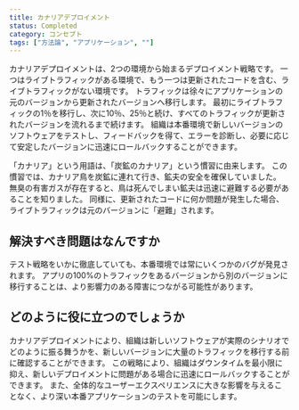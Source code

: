 ```yaml
---
title: カナリアデプロイメント
status: Completed
category: コンセプト
tags: ["方法論", "アプリケーション", ""]
---
```


カナリアデプロイメントは、2つの環境から始まるデプロイメント戦略です。
一つはライブトラフィックがある環境で、もう一つは更新されたコードを含む、ライブトラフィックがない環境です。
トラフィックは徐々にアプリケーションの元のバージョンから更新されたバージョンへ移行します。
最初にライブトラフィックの1％を移行し、次に10％、25％と続け、すべてのトラフィックが更新されたバージョンを流れるまで続けます。
組織は本番環境で新しいバージョンのソフトウェアをテストし、フィードバックを得て、エラーを診断し、必要に応じて安定したバージョンに迅速にロールバックすることができます。

「カナリア」という用語は、「炭鉱のカナリア」という慣習に由来します。
この慣習では、カナリア鳥を炭鉱に連れて行き、鉱夫の安全を確保していました。
無臭の有害ガスが存在すると、鳥は死んでしまい鉱夫は迅速に避難する必要があることを知りました。
同様に、更新されたコードに何か問題が発生した場合、ライブトラフィックは元のバージョンに「避難」されます。

## 解決すべき問題はなんですか

テスト戦略をいかに徹底していても、本番環境では常にいくつかのバグが発見されます。
アプリの100%のトラフィックをあるバージョンから別のバージョンに移行することは、より影響力のある障害につながる可能性があります。

## どのように役に立つのでしょうか

カナリアデプロイメントにより、組織は新しいソフトウェアが実際のシナリオでどのように振る舞うかを、新しいバージョンに大量のトラフィックを移行する前に確認することができます。
この戦略により、組織はダウンタイムを最小限に抑え、新しいデプロイメントに問題がある場合に迅速にロールバックすることができます。
また、全体的なユーザーエクスペリエンスに大きな影響を与えることなく、より深い本番アプリケーションのテストを可能にします。
